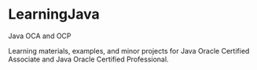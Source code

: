 # LearningJava

Java OCA and OCP

Learning materials, examples, and minor projects for Java Oracle Certified Associate and Java Oracle Certified Professional.
